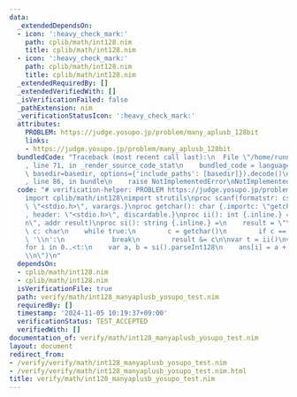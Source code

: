 ```yaml
---
data:
  _extendedDependsOn:
  - icon: ':heavy_check_mark:'
    path: cplib/math/int128.nim
    title: cplib/math/int128.nim
  - icon: ':heavy_check_mark:'
    path: cplib/math/int128.nim
    title: cplib/math/int128.nim
  _extendedRequiredBy: []
  _extendedVerifiedWith: []
  _isVerificationFailed: false
  _pathExtension: nim
  _verificationStatusIcon: ':heavy_check_mark:'
  attributes:
    PROBLEM: https://judge.yosupo.jp/problem/many_aplusb_128bit
    links:
    - https://judge.yosupo.jp/problem/many_aplusb_128bit
  bundledCode: "Traceback (most recent call last):\n  File \"/home/runner/.local/lib/python3.10/site-packages/onlinejudge_verify/documentation/build.py\"\
    , line 71, in _render_source_code_stat\n    bundled_code = language.bundle(stat.path,\
    \ basedir=basedir, options={'include_paths': [basedir]}).decode()\n  File \"/home/runner/.local/lib/python3.10/site-packages/onlinejudge_verify/languages/nim.py\"\
    , line 86, in bundle\n    raise NotImplementedError\nNotImplementedError\n"
  code: "# verification-helper: PROBLEM https://judge.yosupo.jp/problem/many_aplusb_128bit\n\
    import cplib/math/int128\nimport strutils\nproc scanf(formatstr: cstring){.header:\
    \ \"<stdio.h>\", varargs.}\nproc getchar(): char {.importc: \"getchar_unlocked\"\
    , header: \"<stdio.h>\", discardable.}\nproc ii(): int {.inline.} = scanf(\"%lld\\\
    n\", addr result)\nproc si(): string {.inline.} =\n    result = \"\"\n    var\
    \ c: char\n    while true:\n        c = getchar()\n        if c == ' ' or c ==\
    \ '\\n':\n            break\n        result &= c\n\nvar t = ii()\nvar ans = newSeq[Int128](t)\n\
    for i in 0..<t:\n    var a, b = si().parseInt128\n    ans[i] = a + b\necho ans.join(\"\
    \\n\")\n"
  dependsOn:
  - cplib/math/int128.nim
  - cplib/math/int128.nim
  isVerificationFile: true
  path: verify/math/int128_manyaplusb_yosupo_test.nim
  requiredBy: []
  timestamp: '2024-11-05 10:19:37+09:00'
  verificationStatus: TEST_ACCEPTED
  verifiedWith: []
documentation_of: verify/math/int128_manyaplusb_yosupo_test.nim
layout: document
redirect_from:
- /verify/verify/math/int128_manyaplusb_yosupo_test.nim
- /verify/verify/math/int128_manyaplusb_yosupo_test.nim.html
title: verify/math/int128_manyaplusb_yosupo_test.nim
---
```

